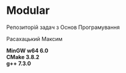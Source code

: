 # Modular
Репозиторій задач з Основ Програмування  
  
Расахацький Максим

**MinGW w64 6.0**  
**CMake 3.8.2**  
**g++ 7.3.0**  
